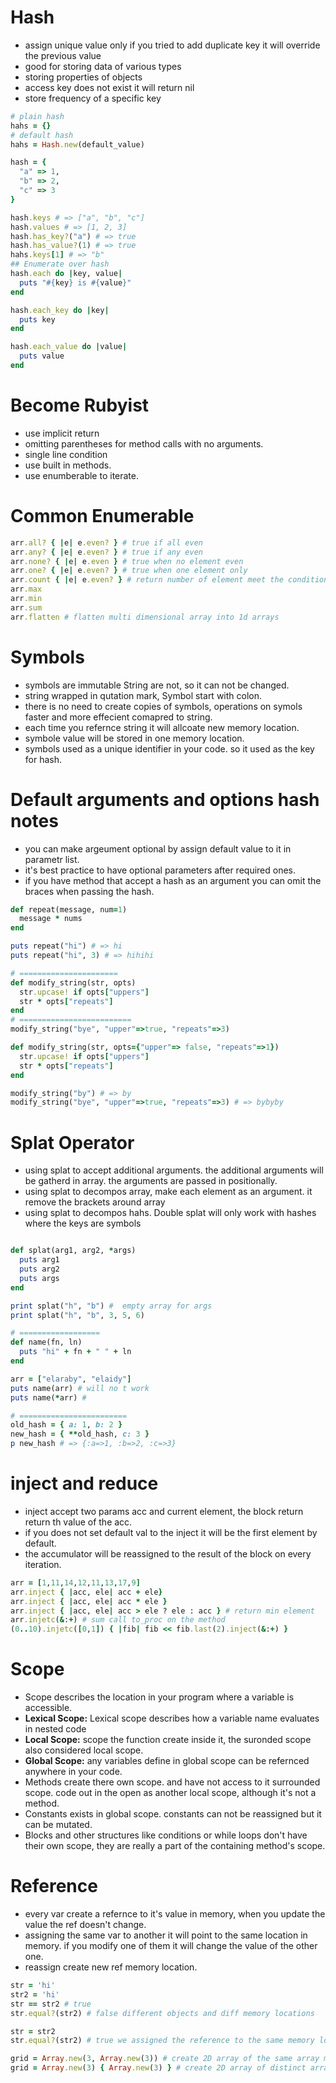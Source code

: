 # Hash 
- assign unique value only if you tried to add duplicate key it will override the previous value 
- good for storing data of various types
- storing properties of objects
- access key does not exist it will return nil 
- store frequency of a specific key 

```ruby 
# plain hash
hahs = {} 
# default hash
hahs = Hash.new(default_value)

hash = {
  "a" => 1,
  "b" => 2,
  "c" => 3
} 

hash.keys # => ["a", "b", "c"] 
hash.values # => [1, 2, 3] 
hash.has_key?("a") # => true 
hash.has_value?(1) # => true 
hahs.keys[1] # => "b" 
## Enumerate over hash
hash.each do |key, value| 
  puts "#{key} is #{value}" 
end 

hash.each_key do |key| 
  puts key 
end

hash.each_value do |value| 
  puts value 
end 


```


# Become Rubyist 
- use implicit return 
- omitting parentheses for method calls with no arguments. 
- single line condition 
- use built in methods. 
- use enumberable to iterate. 
 

 # Common Enumerable 
 ```ruby 
 arr.all? { |e| e.even? } # true if all even 
 arr.any? { |e| e.even? } # true if any even 
 arr.none? { |e| e.even } # true when no element even 
 arr.one? { |e| e.even? } # true when one element only  
 arr.count { |e| e.even? } # return number of element meet the condition 
 arr.max 
 arr.min 
 arr.sum 
 arr.flatten # flatten multi dimensional array into 1d arrays
``` 

# Symbols
- symbols are immutable String are not, so it can not be changed. 
- string wrapped in qutation mark, Symbol start with colon. 
- there is no need to create copies of symbols, operations on symols faster and more effecient comapred to string. 
- each time you refernce string it will allcoate new memory location.  
- symbole value will be stored in one memory location. 
- symbols used as a unique identifier in your code. so it used as the key for hash.  


# Default arguments and options hash notes
- you can make argeument optional by assign default value to it in parametr list.  
- it's best practice to have optional parameters after required ones.
- if you have method that accept a hash as an argument you can omit the braces when passing the hash.  


```ruby 
def repeat(message, num=1) 
  message * nums
end  

puts repeat("hi") # => hi 
puts repeat("hi", 3) # => hihihi  

# ======================
def modify_string(str, opts) 
  str.upcase! if opts["uppers"] 
  str * opts["repeats"]
end  
# =========================
modify_string("bye", "upper"=>true, "repeats"=>3) 

def modify_string(str, opts={"upper"=> false, "repeats"=>1}) 
  str.upcase! if opts["uppers"] 
  str * opts["repeats"]
end  

modify_string("by") # => by
modify_string("bye", "upper"=>true, "repeats"=>3) # => bybyby
```

# Splat Operator 
- using splat to accept additional arguments. the additional arguments will be gatherd in array. the arguments are passed in positionally.
- using splat to decompos array, make each element as an argument. it remove the brackets around array 
- using splat to decompos hahs. Double splat will only work with hashes where the keys are symbols

```ruby 

def splat(arg1, arg2, *args) 
  puts arg1 
  puts arg2 
  puts args
end     

print splat("h", "b") #  empty array for args
print splat("h", "b", 3, 5, 6) 

# ================== 
def name(fn, ln) 
  puts "hi" + fn + " " + ln
end 

arr = ["elaraby", "elaidy"] 
puts name(arr) # will no t work 
puts name(*arr) # 

# ======================== 
old_hash = { a: 1, b: 2 }
new_hash = { **old_hash, c: 3 }
p new_hash # => {:a=>1, :b=>2, :c=>3} 

```

# inject and reduce 
- inject accept two params acc and current element, the block return return th value of the acc. 
- if you does not set default val to the inject it will be the first element by default. 
- the accumulator will be reassigned to the result of the block on every iteration.  

```ruby 
arr = [1,11,14,12,11,13,17,9] 
arr.inject { |acc, ele| acc + ele} 
arr.inject { |acc, ele| acc * ele } 
arr.inject { |acc, ele| acc > ele ? ele : acc } # return min element  
arr.injetc(&:+) # sum call to_proc on the method
(0..10).injetc([0,1]) { |fib| fib << fib.last(2).inject(&:+) }
``` 

# Scope
-  Scope describes the location in your program where a variable is accessible. 
- **Lexical Scope:** Lexical scope describes how a variable name evaluates in nested code
- **Local Scope:** scope the function create inside it, the suronded scope also considered local scope.
- **Global Scope:** any variables define in global scope can be refernced anywhere in your code.
- Methods create there own scope. and have not access to it surrounded scope. code out in the open as another local scope, although it's not a method.
- Constants exists in global scope. constants can not be reassigned but it can be mutated. 
- Blocks and other structures like conditions or while loops don't have their own scope, they are really a part of the containing method's scope.  
 


# Reference  
- every var create a refernce to it's value in memory, when you update the value the ref doesn't change. 
- assigning the same var to another it will point to the same location in memory. if you modify one of them it will change the value of the other one. 
- reassign create new ref memory location.

```ruby 
str = 'hi' 
str2 = 'hi' 
str == str2 # true 
str.equal?(str2) # false different objects and diff memory locations 

str = str2  
str.equal?(str2) # true we assigned the reference to the same memory location

grid = Array.new(3, Array.new(3)) # create 2D array of the same array meaning the inner arrays have the same memory address change in one array it will change all 
grid = Array.new(3) { Array.new(3) } # create 2D array of distinct arrays 
```
